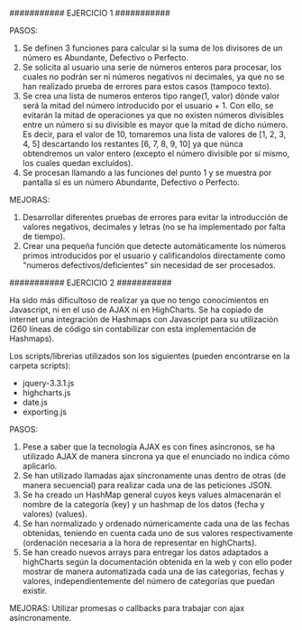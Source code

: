 
###########
EJERCICIO 1
###########

PASOS:
1. Se definen 3 funciones para calcular si la suma de los divisores de un número es Abundante, Defectivo o Perfecto.
2. Se solicita al usuario una serie de números enteros para procesar, los cuales no podrán ser ni números negativos ni decimales, ya que no se han realizado prueba de errores para estos casos (tampoco texto).
3. Se crea una lista de numeros enteros tipo range(1, valor) dónde valor será la mitad del número introducido por el usuario + 1. Con ello, se evitarán la mitad de operaciones ya que no existen números divisibles entre un número si su divisible es mayor que la mitad de dicho número. Es decir, para el valor de 10, tomaremos una lista de valores de [1, 2, 3, 4, 5] descartando los restantes [6, 7, 8, 9, 10] ya que núnca obtendremos un valor entero (excepto el número divisible por sí mismo, los cuales quedan excluídos).
4. Se procesan llamando a las funciones del punto 1 y se muestra por pantalla si es un número Abundante, Defectivo o Perfecto.


MEJORAS:
1. Desarrollar diferentes pruebas de errores para evitar la introducción de valores negativos, decimales y letras (no se ha implementado por falta de tiempo).
2. Crear una pequeña función que detecte automáticamente los números primos introducidos por el usuario y calificandolos directamente como "numeros defectivos/deficientes" sin necesidad de ser procesados.


###########
EJERCICIO 2
###########

Ha sido más dificultoso de realizar ya que no tengo conocimientos en Javascript, ni en el uso de AJAX ni en HighCharts. Se ha copiado de internet una integración de Hashmaps con Javascript para su utilización (260 líneas de código sin contabilizar con esta implementación de Hashmaps).

Los scripts/librerias utilizados son los siguientes (pueden encontrarse en la carpeta scripts):

  - jquery-3.3.1.js
  - highcharts.js
  - date.js
  - exporting.js


PASOS:

1. Pese a saber que la tecnología AJAX es con fines asíncronos, se ha utilizado AJAX de manera síncrona ya que el enunciado no indica cómo aplicarlo.
2. Se han utilizado llamadas ajax síncronamente unas dentro de otras (de manera secuencial) para realizar cada una de las peticiones JSON.
3. Se ha creado un HashMap general cuyos keys values almacenarán el nombre de la categoría (key) y un hashmap de los datos (fecha y valores) (values).
4. Se han normalizado y ordenado númericamente cada una de las fechas obtenidas, teniendo en cuenta cada uno de sus valores respectivamente (ordenación necesaria a la hora de representar en highCharts).
5. Se han creado nuevos arrays para entregar los datos adaptados a highCharts según la documentación obtenida en la web y con ello poder mostrar de manera automatizada cada una de las categorias, fechas y valores, independientemente del número de categorías que puedan existir.

MEJORAS: 
Utilizar promesas o callbacks para trabajar con ajax asíncronamente.

